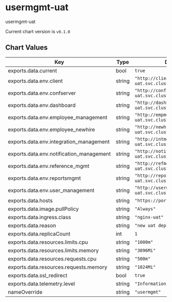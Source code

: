 usermgmt-uat
============
usermgmt-uat

Current chart version is `v0.1.0`





## Chart Values

| Key | Type | Default | Description |
|-----|------|---------|-------------|
| exports.data.current | bool | `true` |  |
| exports.data.env.client | string | `"http://client.backend-uat.svc.cluster.local:8802"` |  |
| exports.data.env.confserver | string | `"http://confserver.backend-uat.svc.cluster.local:4000"` |  |
| exports.data.env.dashboard | string | `"http://dashboard.backend-uat.svc.cluster.local:8808"` |  |
| exports.data.env.employee_management | string | `"http://empmgmt.backend-uat.svc.cluster.local:8803"` |  |
| exports.data.env.employee_newhire | string | `"http://newhire.backend-uat.svc.cluster.local:8806"` |  |
| exports.data.env.integration_management | string | `"http://intmgmt.backend-uat.svc.cluster.local:8810"` |  |
| exports.data.env.notification_management | string | `"http://notifymgmt.backend-uat.svc.cluster.local:8807"` |  |
| exports.data.env.reference_mgmt | string | `"http://refmgmt.backend-uat.svc.cluster.local:8804"` |  |
| exports.data.env.reportsmgmt | string | `"http://reportsmgmt.backend-uat.svc.cluster.local:8812"` |  |
| exports.data.env.user_management | string | `"http://usermgmt.backend-uat.svc.cluster.local:8801"` |  |
| exports.data.hosts | string | `"https://portaluat.mybbsi.com"` |  |
| exports.data.image.pullPolicy | string | `"Always"` |  |
| exports.data.ingress.class | string | `"nginx-uat"` |  |
| exports.data.reason | string | `"new uat deploy"` |  |
| exports.data.replicaCount | int | `1` |  |
| exports.data.resources.limits.cpu | string | `"1000m"` |  |
| exports.data.resources.limits.memory | string | `"3096Mi"` |  |
| exports.data.resources.requests.cpu | string | `"500m"` |  |
| exports.data.resources.requests.memory | string | `"1024Mi"` |  |
| exports.data.ssl_redirect | bool | `true` |  |
| exports.data.telemetry.level | string | `"Information"` |  |
| nameOverride | string | `"usermgmt"` |  |

